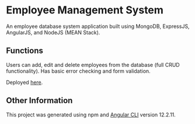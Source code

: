 # Employee Management System

An employee database system application built using MongoDB, ExpressJS, AngularJS, and NodeJS (MEAN Stack).

## Functions
Users can add, edit and delete employees from the database (full CRUD functionality). Has basic error checking and form validation.

Deployed [here](https://hellodecember.github.io/Employee_Management_System).

## Other Information
This project was generated using npm and [Angular CLI](https://github.com/angular/angular-cli) version 12.2.11.

